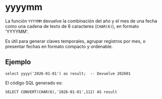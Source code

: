 
# yyyymm


La función `YYYYMM` devuelve la combinación del año y el mes de una fecha como una cadena de texto de 6 caracteres (`CHAR(6)`), en formato 'YYYYMM'. 

Es útil para generar claves temporales, agrupar registros por mes, o presentar fechas en formato compacto y ordenable.


## Ejemplo


```
select yyyy('2026-01-01') as result;  -- Devuelve 202601
```

El código SQL generado es:

```
SELECT CONVERT(CHAR(6),'2026-01-01',112) AS result
```
